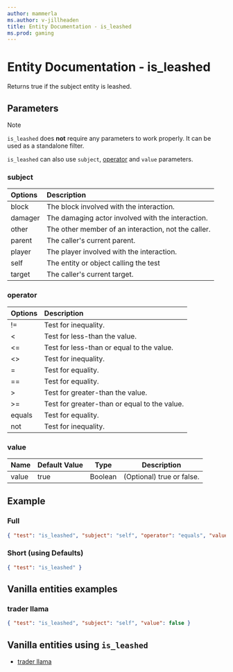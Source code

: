 ```yaml
---
author: mammerla
ms.author: v-jillheaden
title: Entity Documentation - is_leashed
ms.prod: gaming
---
```


# Entity Documentation - is_leashed

Returns true if the subject entity is leashed.

## Parameters

> [!Note]
> `is_leashed` does **not** require any parameters to work properly. It can be used as a standalone filter.
>
> `is_leashed` can also use `subject`, [operator](../Definitions/NestedTables/operator.md) and `value` parameters.

### subject

| Options| Description |
|:-----------|:-----------|
| block| The block involved with the interaction. |
| damager| The damaging actor involved with the interaction. |
| other| The other member of an interaction, not the caller. |
| parent| The caller's current parent. |
| player| The player involved with the interaction. |
| self| The entity or object calling the test |
| target| The caller's current target. |

### operator

| Options| Description |
|:-----------|:-----------|
| !=| Test for inequality. |
| <| Test for less-than the value. |
| <=| Test for less-than or equal to the value. |
| <>| Test for inequality. |
| =| Test for equality. |
| ==| Test for equality. |
| >| Test for greater-than the value. |
| >=| Test for greater-than or equal to the value. |
| equals| Test for equality. |
| not| Test for inequality. |

### value

|Name |Default Value  |Type  |Description  |
|---------|---------|---------|---------|
|value |true |Boolean |(Optional) true or false. |

## Example

### Full

```json
{ "test": "is_leashed", "subject": "self", "operator": "equals", "value": true }
```

### Short (using Defaults)

```json
{ "test": "is_leashed" }
```

## Vanilla entities examples

### trader llama

```json
{ "test": "is_leashed", "subject": "self", "value": false }
```

## Vanilla entities using `is_leashed`

- [trader llama](../../../../Source/VanillaBehaviorPack_Snippets/entities/trader_llama.md)
